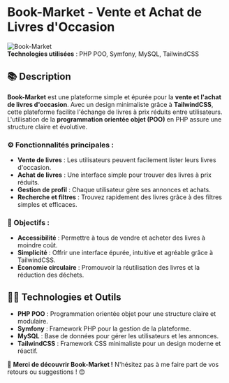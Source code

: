 # Book-Market - Vente et Achat de Livres d'Occasion

![Book-Market](https://img.shields.io/badge/Project-Book_Market-%23333)  
**Technologies utilisées** : PHP POO, Symfony, MySQL, TailwindCSS

## 📚 Description

**Book-Market** est une plateforme simple et épurée pour la **vente et l'achat de livres d'occasion**. Avec un design minimaliste grâce à **TailwindCSS**, cette plateforme facilite l'échange de livres à prix réduits entre utilisateurs. L'utilisation de la **programmation orientée objet (POO)** en PHP assure une structure claire et évolutive.

### ⚙️ Fonctionnalités principales :
- **Vente de livres** : Les utilisateurs peuvent facilement lister leurs livres d'occasion.
- **Achat de livres** : Une interface simple pour trouver des livres à prix réduits.
- **Gestion de profil** : Chaque utilisateur gère ses annonces et achats.
- **Recherche et filtres** : Trouvez rapidement des livres grâce à des filtres simples et efficaces.

### 🎯 Objectifs :
- **Accessibilité** : Permettre à tous de vendre et acheter des livres à moindre coût.
- **Simplicité** : Offrir une interface épurée, intuitive et agréable grâce à TailwindCSS.
- **Économie circulaire** : Promouvoir la réutilisation des livres et la réduction des déchets.

## 🧑‍💻 Technologies et Outils
- **PHP POO** : Programmation orientée objet pour une structure claire et modulaire.
- **Symfony** : Framework PHP pour la gestion de la plateforme.
- **MySQL** : Base de données pour gérer les utilisateurs et les annonces.
- **TailwindCSS** : Framework CSS minimaliste pour un design moderne et réactif.

🌟 **Merci de découvrir Book-Market !** N'hésitez pas à me faire part de vos retours ou suggestions ! 😊

